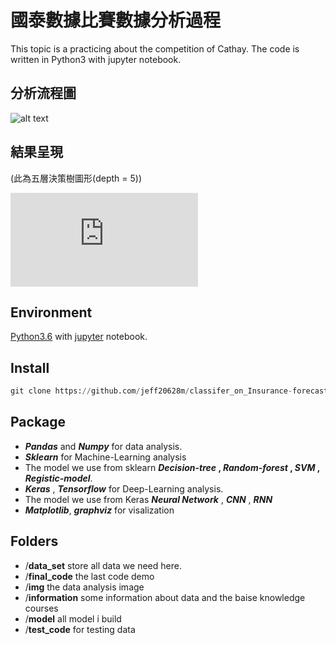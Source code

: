 #  國泰數據比賽數據分析過程

This topic is a practicing about the competition of Cathay.
The code is written in Python3 with jupyter notebook.

## 分析流程圖

![alt text](https://github.com/jeff20628m/classifer_on_Insurance-forecast/blob/master/img/bigdata_Diagram.png)


## 結果呈現 

(此為五層決策樹圖形(depth = 5))

![alt text](https://github.com/jeff20628m/classifer_on_Insurance-forecast/blob/master/img/finaltree.pdf)

## Environment 

[Python3.6](https://www.anaconda.com/) with [jupyter](https://jupyter.org/) notebook.

## Install
```python
git clone https://github.com/jeff20628m/classifer_on_Insurance-forecast.git
```

## Package 

* **_Pandas_** and **_Numpy_** for data analysis.
* **_Sklearn_** for Machine-Learning analysis 
* The model we use from sklearn **_Decision-tree_ , _Random-forest_ , _SVM_ , _Registic-model_**.
* **_Keras_** , **_Tensorflow_** for Deep-Learning analysis. 
* The model we use from Keras **_Neural Network_** , **_CNN_** , **_RNN_**
* **_Matplotlib_**, **_graphviz_** for visalization 

## Folders

* /**data_set** store all data we need here.
* /**final_code** the last code demo
* /**img** the data analysis image 
* /**information** some information about data and the baise knowledge courses
* /**model** all model i build 
* /**test_code** for testing data
